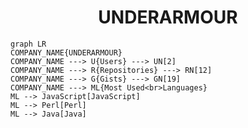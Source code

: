 <h1 align="center">UNDERARMOUR</h1>

```mermaid
graph LR
COMPANY_NAME{UNDERARMOUR}
COMPANY_NAME ---> U{Users} ---> UN[2]
COMPANY_NAME ---> R{Repositories} ---> RN[12]
COMPANY_NAME ---> G{Gists} ---> GN[19]
COMPANY_NAME ---> ML{Most Used<br>Languages}
ML --> JavaScript[JavaScript]
ML --> Perl[Perl]
ML --> Java[Java]
```
